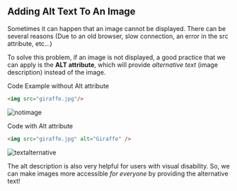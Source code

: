 ## Adding Alt Text To An Image

Sometimes it can happen that an image cannot be displayed. There can be several reasons (Due to an old browser, slow connection, an error in the src attribute, etc...)

To solve this problem, if an image is not displayed, a good practice that we can apply is the **ALT attribute**, which will provide *alternative text* (image description) instead of the image.

Code Example without Alt attribute
```html
<img src="giraffe.jpg"/>
```
![notimage](https://user-images.githubusercontent.com/59721315/88453468-818c3d80-ce3d-11ea-8547-0da1e58184be.jpg)

Code with Alt attribute
```html
<img src="giraffe.jpg" alt="Giraffe" />
```
![textalternative](https://user-images.githubusercontent.com/59721315/88453493-c57f4280-ce3d-11ea-8e83-e2d70b010339.jpg)


The alt description is also very helpful for users with visual disability. So, we can make images more accessible *for everyone* by providing the alternative text!
